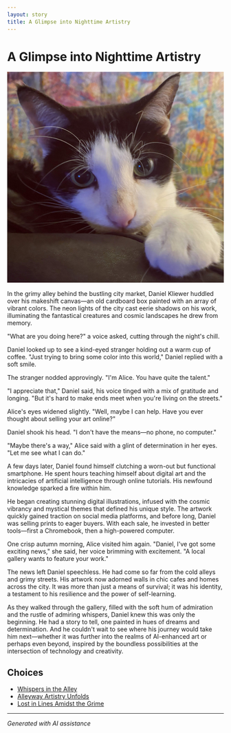 ```yaml
---
layout: story
title: A Glimpse into Nighttime Artistry
---
```


# A Glimpse into Nighttime Artistry

![A Glimpse into Nighttime Artistry](/input_images/C8C6DEF8-4239-4B16-ADF3-4EAF62D4795A.jpg)

In the grimy alley behind the bustling city market, Daniel Kliewer huddled over his makeshift canvas—an old cardboard box painted with an array of vibrant colors. The neon lights of the city cast eerie shadows on his work, illuminating the fantastical creatures and cosmic landscapes he drew from memory.

"What are you doing here?" a voice asked, cutting through the night's chill.

Daniel looked up to see a kind-eyed stranger holding out a warm cup of coffee. "Just trying to bring some color into this world," Daniel replied with a soft smile.

The stranger nodded approvingly. "I'm Alice. You have quite the talent."

"I appreciate that," Daniel said, his voice tinged with a mix of gratitude and longing. "But it's hard to make ends meet when you're living on the streets."

Alice's eyes widened slightly. "Well, maybe I can help. Have you ever thought about selling your art online?"

Daniel shook his head. "I don't have the means—no phone, no computer."

"Maybe there's a way," Alice said with a glint of determination in her eyes. "Let me see what I can do."

A few days later, Daniel found himself clutching a worn-out but functional smartphone. He spent hours teaching himself about digital art and the intricacies of artificial intelligence through online tutorials. His newfound knowledge sparked a fire within him.

He began creating stunning digital illustrations, infused with the cosmic vibrancy and mystical themes that defined his unique style. The artwork quickly gained traction on social media platforms, and before long, Daniel was selling prints to eager buyers. With each sale, he invested in better tools—first a Chromebook, then a high-powered computer.

One crisp autumn morning, Alice visited him again. "Daniel, I've got some exciting news," she said, her voice brimming with excitement. "A local gallery wants to feature your work."

The news left Daniel speechless. He had come so far from the cold alleys and grimy streets. His artwork now adorned walls in chic cafes and homes across the city. It was more than just a means of survival; it was his identity, a testament to his resilience and the power of self-learning.

As they walked through the gallery, filled with the soft hum of admiration and the rustle of admiring whispers, Daniel knew this was only the beginning. He had a story to tell, one painted in hues of dreams and determination. And he couldn't wait to see where his journey would take him next—whether it was further into the realms of AI-enhanced art or perhaps even beyond, inspired by the boundless possibilities at the intersection of technology and creativity.


## Choices

* [Whispers in the Alley](/stories/20221014_134512)
* [Alleyway Artistry Unfolds](/stories/289641143_5461602423934149_1613512193125880228_n)
* [Lost in Lines Amidst the Grime](/stories/20221013_140515)


---
*Generated with AI assistance*
